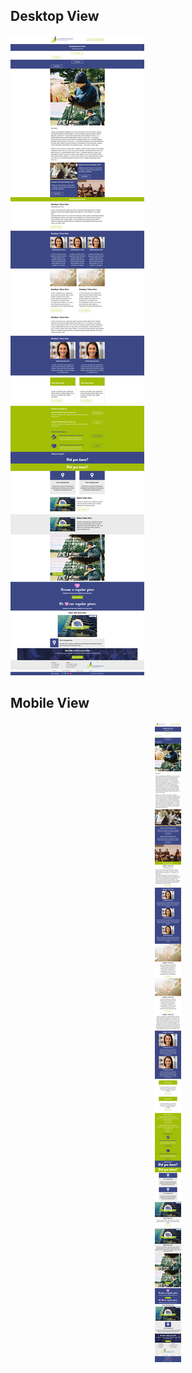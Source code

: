 ## Desktop View
<img src="https://github.com/Abhishek930864/Email_Template_2/blob/master/Master_Template.png">

## Mobile View
<p align="center">                         <img align="center" src="https://github.com/Abhishek930864/Email_Template_2/blob/master/Responsive_Master_Template.png"></p>

